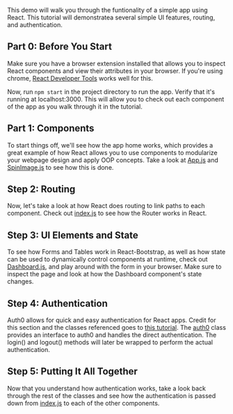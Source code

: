This demo will walk you through the funtionality of a simple app using React. This tutorial will demonstratea several simple UI features, routing, and authentication.

## Part 0: Before You Start

Make sure you have a browser extension installed that allows you to inspect React components and view their attributes in your browser. If you're using chrome, [React Developer Tools](https://chrome.google.com/webstore/detail/react-developer-tools/fmkadmapgofadopljbjfkapdkoienihi?hl=en) works well for this.

Now, run `npm start` in the project directory to run the app. Verify that it's running at localhost:3000. This will allow you to check out each component of the app as you walk through it in the tutorial.

## Part 1: Components

To start things off, we'll see how the app home works, which provides a great example of how React allows you to use components to modularize your webpage design and apply OOP concepts. Take a look at [App.js](App.js) and [SpinImage.js](SpinImage.js) to see how this is done.

## Step 2: Routing

Now, let's take a look at how React does routing to link paths to each component. Check out [index.js](index.js) to see how the Router works in React.

## Step 3: UI Elements and State

To see how Forms and Tables work in React-Bootstrap, as well as how state can be used to dynamically control components at runtime, check out [Dashboard.js](Dashboard.js), and play around with the form in your browser. Make sure to inspect the page and look at how the Dashboard component's state changes.

## Step 4: Authentication

Auth0 allows for quick and easy authentication for React apps. Credit for this section and the classes referenced goes to [this tutorial](https://medium.appbase.io/how-to-implement-authentication-for-your-react-app-cf09eef3bb0b). The [auth0](auth0.js) class provides an interface to auth0 and handles the direct authentication. The login() and logout() methods will later be wrapped to perform the actual authentication.

## Step 5: Putting It All Together

Now that you understand how authentication works, take a look back through the rest of the classes and see how the authentication is passed down from [index.js](index.js) to each of the other components.
